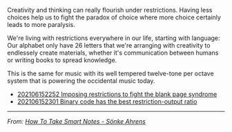 Creativity and thinking can really flourish under restrictions. Having less choices help us to fight the paradox of choice where more choice certainly leads to more paralysis. 

We're living with restrictions everywhere in our life, starting with language: Our alphabet only have 26 letters that we're arranging with creativity to endlessely create materials, whether it's communication between humans or writing books to spread knowledge. 

This is the same for music with its well tempered twelve-tone per octave system that is powering the occidental music today.

- [202106152252 Imposing restrictions to fight the blank page syndrome](202106152252%20Imposing%20restrictions%20to%20fight%20the%20blank%20page%20syndrome.md)
- [202106152301 Binary code has the best restriction-output ratio](202106152301%20Binary%20code%20has%20the%20best%20restriction-output%20ratio.md)

---
*From: [How To Take Smart Notes - Sönke Ahrens](How%20To%20Take%20Smart%20Notes%20-%20Sönke%20Ahrens.md)*
